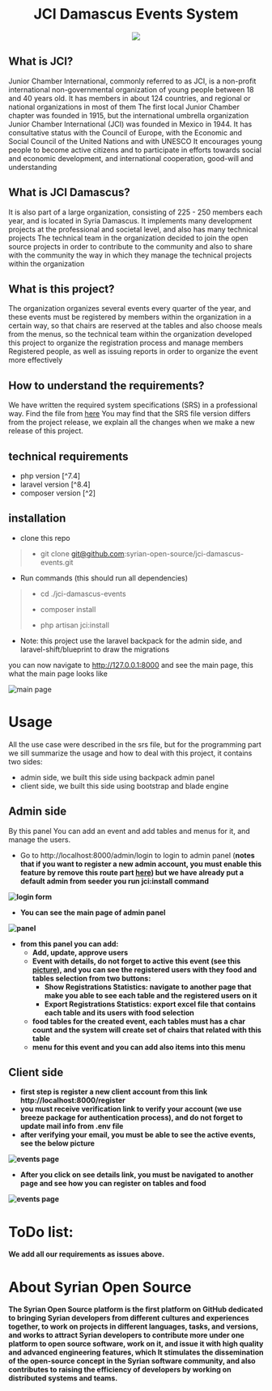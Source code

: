 <div align="center" >
    <h1> JCI Damascus Events System </h1>
    <img src='public/images/logo.png' />
</div>

## What is JCI?
Junior Chamber International, commonly referred to as JCI, is a non-profit international non-governmental organization
of young people between 18 and 40 years old. It has members in about 124 countries, and regional or national organizations in most of them
The first local Junior Chamber chapter was founded in 1915, but the international umbrella organization Junior Chamber International (JCI) was founded in Mexico in 1944. It has consultative status with the Council of Europe, with the Economic and Social Council of the United Nations and with UNESCO
It encourages young people to become active citizens and to participate in efforts towards social and economic development, and international cooperation, good-will and understanding

## What is JCI Damascus?
It is also part of a large organization, consisting of 225 - 250 members each year, and is located in Syria Damascus.
It implements many development projects at the professional and societal level, and also has many technical projects
The technical team in the organization decided to join the open source projects in order to contribute to the community and also to share with the community the way in which they manage the technical projects within the organization

## What is this project?
The organization organizes several events every quarter of the year,
and these events must be registered by members within the organization in a certain way,
so that chairs are reserved at the tables and also choose meals from the menus,
so the technical team within the organization developed this project to organize 
the registration process and manage members Registered people,
as well as issuing reports in order to organize the event more effectively

## How to understand the requirements?
We have written the required system specifications (SRS) in a professional way. Find the file from [here](config/JCI%20Events%20Projects%20SRS%20v1.3.pdf)
You may find that the SRS file version differs from the project release,
we explain all the changes when we make a new release of this project.


## technical requirements
- php version [^7.4]
- laravel version [^8.4]
- composer version [^2]

## installation
- clone this repo
> - git clone git@github.com:syrian-open-source/jci-damascus-events.git
>
- Run commands (this should run all dependencies)
> - cd ./jci-damascus-events
>
> - composer install
>
> - php artisan jci:install

* Note: this project use the laravel backpack for the admin side, and laravel-shift/blueprint to draw the migrations

you can now navigate to http://127.0.0.1:8000 and see the main page, this what the main page looks like

<img src='public/images/docs/pic1.png' alt='main page'/>


# Usage
All the use case were described in the srs file, but for the programming part we sill summarize the usage and how to deal with this project, it contains two sides:
* admin side, we built this side using backpack admin panel
* client side, we built this side using bootstrap and blade engine

## Admin side
By this panel You can add an event and add tables and menus for it, and manage the users.

- Go to http://localhost:8000/admin/login to login to admin panel (<b>notes<b/> that if you want to register a new admin account, you must enable this feature by remove this route part [here](https://github.com/karam-mustafa/jci-damascus-events/blob/main/routes/backpack/custom.php#L11)) but we have already put a default admin from seeder you run jci:install command 
<img src='public/images/docs/pic2.png' alt='login form'/>

- You can see the main page of admin panel

<img src='public/images/docs/pic3.png' alt='panel'/>

- from this panel you can add:
  - Add, update, approve users
  - Event with details, do not forget to active this event (see this [picture](./public/images/docs/pic4.png)), and you can see the registered users with they food and tables selection from two buttons:
    -  Show Registrations Statistics: navigate to another page that make you able to see each table and the registered users on it 
    -  Export Registrations Statistics: export excel file that contains each table and its users with food selection
  - food tables for the created event, each tables must has a char count and the system will create set of chairs that related with this table 
  - menu for this event and you can add also items into this menu

## Client side
- first step is register a new client account from this link http://localhost:8000/register
- you must receive verification link to verify your account (we use breeze package for authentication process), and do not forget to update mail info from .env file
- after verifying your email, you must be able to see the active events, see the below picture

<img src='public/images/docs/pic5.png' alt='events page'/>

- After you click on see details link, you must be navigated to another page and see how you can register on tables and food

<img src='public/images/docs/pic6.png' alt='events page'/>


# ToDo list: 
We add all our requirements as issues above.

# About Syrian Open Source
The Syrian Open Source platform is the first platform on GitHub dedicated to bringing Syrian developers from different cultures and experiences together,
to work on projects in different languages, tasks, and versions, and works to attract Syrian developers to contribute more under one platform to open source software,
work on it, and issue it with high quality and advanced engineering features, which It stimulates the dissemination of the open-source concept in the Syrian software community,
and also contributes to raising the efficiency of developers by working on distributed systems and teams.
